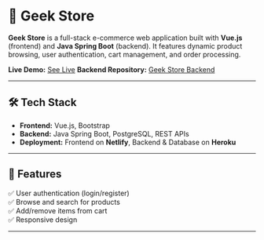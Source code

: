 # 🛒 Geek Store

**Geek Store** is a full-stack e-commerce web application built with **Vue.js** (frontend) and **Java Spring Boot** (backend). It features dynamic product browsing, user authentication, cart management, and order processing.

**Live Demo:** [See Live](https://geekstoreproject.netlify.app)
**Backend Repository:** [Geek Store Backend](https://github.com/irinazivitz/geek-store-server)

---

## 🛠 Tech Stack

- **Frontend:** Vue.js, Bootstrap
- **Backend:** Java Spring Boot, PostgreSQL, REST APIs
- **Deployment:** Frontend on **Netlify**, Backend & Database on **Heroku**

---

## 🚀 Features

✅ User authentication (login/register)  
✅ Browse and search for products  
✅ Add/remove items from cart    
✅ Responsive design  

---

